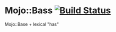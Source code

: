 
# Mojo::Bass [![Build Status](https://travis-ci.org/aferreira/cpan-Mojo-Bass.svg?branch=master)](https://travis-ci.org/aferreira/cpan-Mojo-Bass)
Mojo::Base + lexical "has"

